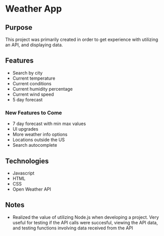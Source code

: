 <h1>Weather App</h1>

<h2>Purpose</h2>
<p>This project was primarily created in order to get experience with utilizing an API, and displaying data. </p>
<h2>Features</h2>
  <ul>
    <li>Search by city</li>
    <li>Current temperature</li>
    <li>Current conditions</li>
    <li>Current humidity percentage</li>
    <li>Current wind speed</li>
    <li>5 day forecast</li>
  </ul>
<h3>New Features to Come</h3>
<ul>
  <li>7 day forecast with min max values</li>
  <li>UI upgrades</li>
  <li>More weather info options</li>
  <li>Locations outside the US</li>
  <li>Search autocomplete</li>
</ul>
<h2>Technologies</h2>
  <ul>
    <li>Javascript</li>
    <li>HTML</li>
    <li>CSS</li>
    <li>Open Weather API</li>
  </ul>

<h2>Notes</h2>
  <ul>
    <li>Realized the value of utilizing Node.js when developing a project. Very useful for testing if the API calls were succesful, viewing the API data, and testing functions involving data received from the API </li>
  </ul>
